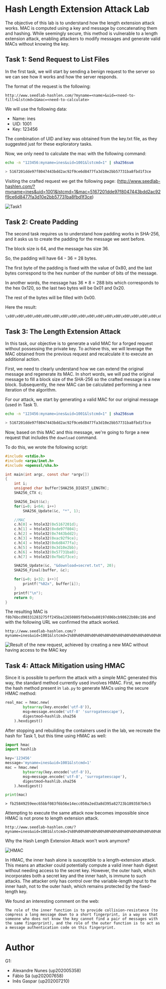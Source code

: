 # Hash Length Extension Attack Lab

The objective of this lab is to understand how the length extension attack works. MAC is computed using a key and message by concatenating them and hashing. While seemingly secure, this method is vulnerable to a length extension attack, enabling attackers to modify messages and generate valid MACs without knowing the key.

## Task 1: Send Request to List Files

In the first task, we will start by sending a benign request to the server so we can see how it works and how the server responds.

The format of the request is the following:

```
http://www.seedlab-hashlen.com/?myname=<name>&uid=<need-to-fill>&lstcmd=1&mac=<need-to-calculate>
```

We will use the following data:
- Name: ines
- UID: 1001
- Key: 123456

The combination of UID and key was obtained from the key.txt file, as they suggested just for these exploratory tasks.

Now, we only need to calculate the mac with the following command:

```bash
echo -n "123456:myname=ines&uid=1001&lstcmd=1" | sha256sum

> 5167201dde97f8047443bdd2ac92f9ce6d8477fa3d10e2bb57731ba8fbd1f3ce
```

Visiting the crafted request we get the following page: (http://www.seedlab-hashlen.com/?myname=ines&uid=1001&lstcmd=1&mac=5167201dde97f8047443bdd2ac92f9ce6d8477fa3d10e2bb57731ba8fbd1f3ce)

![Task1](5%20-%20task1.png)

## Task 2: Create Padding

The second task requires us to understand how padding works in SHA-256, and it asks us to create the padding for the message we sent before.

The block size is 64, and the message has size 36.

So, the padding will have 64 - 36 = 28 bytes.

The first byte of the padding is fixed with the value of 0x80, and the last bytes correspond to the hex number of the number of bits of the message.

In another words, the message has 36 * 8 = 288 bits which corresponds to the hex 0x120, so the last two bytes will be 0x01 and 0x20.

The rest of the bytes will be filled with 0x00.

Here the result:

```
\x80\x00\x00\x00\x00\x00\x00\x00\x00\x00\x00\x00\x00\x00\x00\x00\x00\x00\x00\x00\x00\x00\x00\x00\x00\x00\x01\x20
```

## Task 3: The Length Extension Attack

In this task, our objective is to generate a valid MAC for a forged request without possessing the private key. To achieve this, we will leverage the MAC obtained from the previous request and recalculate it to execute an additional action.

First, we need to clearly understand how we can extend the original message and regenerate its MAC. In short words, we will pad the original message to fill a block size of the SHA-256 so the crafted message is a new block. Subsequently, the new MAC can be calculated performing a new iteration of the algorithm.

For our attack, we start by generating a valid MAC for our original message (used in Task 1).

```bash
echo -n "123456:myname=ines&uid=1001&lstcmd=1" | sha256sum

> 5167201dde97f8047443bdd2ac92f9ce6d8477fa3d10e2bb57731ba8fbd1f3ce
```

Now, based on this MAC and this message, we're going to forge a new request that includes the `download` command.

To do this, we wrote the following script:

```c
#include <stdio.h>
#include <arpa/inet.h>
#include <openssl/sha.h>

int main(int argc, const char *argv[])
{
	int i;
	unsigned char buffer[SHA256_DIGEST_LENGTH];
	SHA256_CTX c;

	SHA256_Init(&c);
	for(i=0; i<64; i++)
		SHA256_Update(&c, "*", 1);

	//MAC
	c.h[0] = htole32(0x5167201d);
	c.h[1] = htole32(0xde97f804);
	c.h[2] = htole32(0x7443bdd2);
	c.h[3] = htole32(0xac92f9ce);
	c.h[4] = htole32(0x6d8477fa);
	c.h[5] = htole32(0x3d10e2bb);
	c.h[6] = htole32(0x57731ba8);
	c.h[7] = htole32(0xfbd1f3ce);

	SHA256_Update(&c, "&download=secret.txt", 20);
	SHA256_Final(buffer, &c);

	for(i=0; i<32; i++){
		printf("%02x", buffer[i]);
	}
	printf("\n");
	return 0;
}
```

The resulting MAC is `f8b76bcd90331283275ff245ba12650805fb03eda80197d86bcb98622b88c186` and with the following URL we confirmed the attack worked.

```
http://www.seedlab-hashlen.com/?myname=ines&uid=1001&lstcmd=1%80%00%00%00%00%00%00%00%00%00%00%00%00%00%00%00%00%00%00%00%00%00%00%00%00%00%01%20&download=secret.txt&mac=f8b76bcd90331283275ff245ba12650805fb03eda80197d86bcb98622b88c186
```

![Result of the new request, achieved by creating a new MAC without having access to the MAC key](5%20-%20task3.png)

## Task 4: Attack Mitigation using HMAC

Since it is possible to perform the attack with a simple MAC generated this way, the standard method currently used involves HMAC. First, we modify the hash method present in `lab.py` to generate MACs using the secure HMAC method:

```python
real_mac = hmac.new(
        bytearray(key.encode('utf-8')), 
        msg=message.encode('utf-8' 'surrogateescape'), 
        digestmod=hashlib.sha256
    ).hexdigest()
```

After stopping and rebuilding the containers used in the lab, we recreate the hash for Task 1, but this time using HMAC as well:

```python
import hmac
import hashlib

key='123456'
message='myname=ines&uid=1001&lstcmd=1'
mac = hmac.new(
        bytearray(key.encode('utf-8')), 
        msg=message.encode('utf-8', 'surrogateescape'), 
        digestmod=hashlib.sha256
    ).hexdigest()

print(mac)
```

```note
> fb25849259eec65bbf083f6b56e14ecc050a2ed3a8d395a82723b1893587b0c5
```

Attempting to execute the same attack now becomes impossible since HMAC is not prone to length extension attack.

```note
http://www.seedlab-hashlen.com/?myname=ines&uid=1001&lstcmd=1%80%00%00%00%00%00%00%00%00%00%00%00%00%00%00%00%00%00%00%00%00%00%00%00%00%00%01%20&download=secret.txt&mac=fb25849259eec65bbf083f6b56e14ecc050a2ed3a8d395a82723b1893587b0c5
```

Why the Hash Length Extension Attack won't work anymore?

![HMAC](5%20-%20hmac.png)

In HMAC, the inner hash alone is susceptible to a length-extension attack. This means an attacker could potentially compute a valid inner hash digest without needing access to the secret key. However, the outer hash, which incorporates both a secret key and the inner hash, is immune to such attacks. The attacker only has control over the variable-length input to the inner hash, not to the outer hash, which remains protected by the fixed-length key.

We found an interesting comment on the web:

```
The role of the inner function is to provide collision-resistance (to compress a long message down to a short fingerprint, in a way so that someone who does not know the key cannot find a pair of messages with the same fingerprint), and the role of the outer function is to act as a message authentication code on this fingerprint.
```

# Author

G1:

- Alexandre Nunes (up202005358)
- Fábio Sá (up202007658)
- Inês Gaspar (up202007210)
